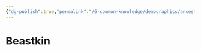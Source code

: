 ```yaml
---
{"dg-publish":true,"permalink":"/6-common-knowledge/demographics/ancestries/beastkin/beastkin/","noteIcon":""}
---
```


# Beastkin

